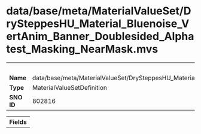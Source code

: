 <h1>data/base/meta/MaterialValueSet/DrySteppesHU_Material_Bluenoise_VertAnim_Banner_Doublesided_Alphatest_Masking_NearMask.mvs</h1><table><tr><th colspan="100%">Metadata</th></tr><tr><td><b>Name</b></td><td>data/base/meta/MaterialValueSet/DrySteppesHU_Material_Bluenoise_VertAnim_Banner_Doublesided_Alphatest_Masking_NearMask.mvs</td></tr><tr><td><b>Type</b></td><td>MaterialValueSetDefinition</td></tr><tr><td><b>SNO ID</b></td><td>802816</td></tr></table>

<table><tr><th colspan="100%">Fields</th></tr></table>

